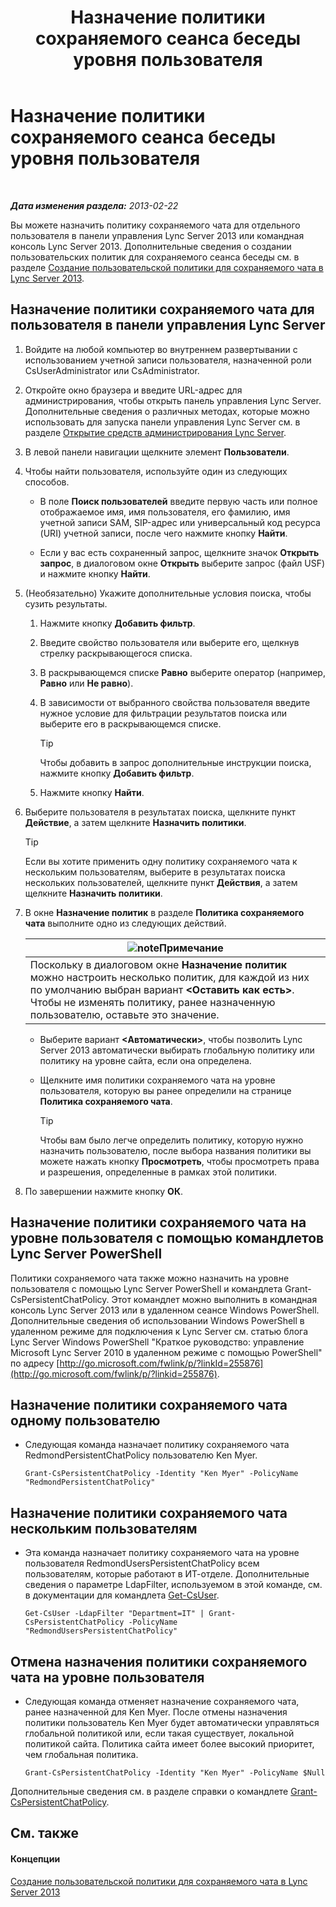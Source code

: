 ﻿---
title: Назначение политики сохраняемого сеанса беседы уровня пользователя
TOCTitle: Назначение политики сохраняемого сеанса беседы уровня пользователя
ms:assetid: e22168f2-fde1-4f0a-b194-1fc881436822
ms:mtpsurl: https://technet.microsoft.com/ru-ru/library/JJ721908(v=OCS.15)
ms:contentKeyID: 49888224
ms.date: 05/19/2016
mtps_version: v=OCS.15
ms.translationtype: HT
---

# Назначение политики сохраняемого сеанса беседы уровня пользователя

 

_**Дата изменения раздела:** 2013-02-22_

Вы можете назначить политику сохраняемого чата для отдельного пользователя в панели управления Lync Server 2013 или командная консоль Lync Server 2013. Дополнительные сведения о создании пользовательских политик для сохраняемого сеанса беседы см. в разделе [Создание пользовательской политики для сохраняемого чата в Lync Server 2013](lync-server-2013-create-a-user-policy-for-persistent-chat.md).

## Назначение политики сохраняемого чата для пользователя в панели управления Lync Server

1.  Войдите на любой компьютер во внутреннем развертывании с использованием учетной записи пользователя, назначенной роли CsUserAdministrator или CsAdministrator.

2.  Откройте окно браузера и введите URL-адрес для администрирования, чтобы открыть панель управления Lync Server. Дополнительные сведения о различных методах, которые можно использовать для запуска панели управления Lync Server см. в разделе [Открытие средств администрирования Lync Server](lync-server-2013-open-lync-server-administrative-tools.md).

3.  В левой панели навигации щелкните элемент **Пользователи**.

4.  Чтобы найти пользователя, используйте один из следующих способов.
    
      - В поле **Поиск пользователей** введите первую часть или полное отображаемое имя, имя пользователя, его фамилию, имя учетной записи SAM, SIP-адрес или универсальный код ресурса (URI) учетной записи, после чего нажмите кнопку **Найти**.
    
      - Если у вас есть сохраненный запрос, щелкните значок **Открыть запрос**, в диалоговом окне **Открыть** выберите запрос (файл USF) и нажмите кнопку **Найти**.

5.  (Необязательно) Укажите дополнительные условия поиска, чтобы сузить результаты.
    
    1.  Нажмите кнопку **Добавить фильтр**.
    
    2.  Введите свойство пользователя или выберите его, щелкнув стрелку раскрывающегося списка.
    
    3.  В раскрывающемся списке **Равно** выберите оператор (например, **Равно** или **Не равно**).
    
    4.  В зависимости от выбранного свойства пользователя введите нужное условие для фильтрации результатов поиска или выберите его в раскрывающемся списке.
        

        > [!TIP]
        > Чтобы добавить в запрос дополнительные инструкции поиска, нажмите кнопку <STRONG>Добавить фильтр</STRONG>.

    
    5.  Нажмите кнопку **Найти**.

6.  Выберите пользователя в результатах поиска, щелкните пункт **Действие**, а затем щелкните **Назначить политики**.
    

    > [!TIP]
    > Если вы хотите применить одну политику сохраняемого чата к нескольким пользователям, выберите в результатах поиска нескольких пользователей, щелкните пункт <STRONG>Действия</STRONG>, а затем щелкните <STRONG>Назначить политики</STRONG>.



7.  В окне **Назначение политик** в разделе **Политика сохраняемого чата** выполните одно из следующих действий.
    
    <table>
    <thead>
    <tr class="header">
    <th><img src="images/Gg398412.note(OCS.15).gif" title="note" alt="note" />Примечание</th>
    </tr>
    </thead>
    <tbody>
    <tr class="odd">
    <td>Поскольку в диалоговом окне <strong>Назначение политик</strong> можно настроить несколько политик, для каждой из них по умолчанию выбран вариант <strong>&lt;Оставить как есть&gt;</strong>. Чтобы не изменять политику, ранее назначенную пользователю, оставьте это значение.</td>
    </tr>
    </tbody>
    </table>
    
      - Выберите вариант **\<Автоматически\>**, чтобы позволить Lync Server 2013 автоматически выбирать глобальную политику или политику на уровне сайта, если она определена.
    
      - Щелкните имя политики сохраняемого чата на уровне пользователя, которую вы ранее определили на странице **Политика сохраняемого чата**.
        

        > [!TIP]
        > Чтобы вам было легче определить политику, которую нужно назначить пользователю, после выбора названия политики вы можете нажать кнопку <STRONG>Просмотреть</STRONG>, чтобы просмотреть права и разрешения, определенные в рамках этой политики.



8.  По завершении нажмите кнопку **ОК**.

## Назначение политики сохраняемого чата на уровне пользователя с помощью командлетов Lync Server PowerShell

Политики сохраняемого чата также можно назначить на уровне пользователя с помощью Lync Server PowerShell и командлета Grant-CsPersistentChatPolicy. Этот командлет можно выполнить в командная консоль Lync Server 2013 или в удаленном сеансе Windows PowerShell. Дополнительные сведения об использовании Windows PowerShell в удаленном режиме для подключения к Lync Server см. статью блога Lync Server Windows PowerShell "Краткое руководство: управление Microsoft Lync Server 2010 в удаленном режиме с помощью PowerShell" по адресу [http://go.microsoft.com/fwlink/p/?linkId=255876](http://go.microsoft.com/fwlink/p/?linkid=255876).

## Назначение политики сохраняемого чата одному пользователю

  - Следующая команда назначает политику сохраняемого чата RedmondPersistentChatPolicy пользователю Ken Myer.
    
        Grant-CsPersistentChatPolicy -Identity "Ken Myer" -PolicyName "RedmondPersistentChatPolicy"

## Назначение политики сохраняемого чата нескольким пользователям

  - Эта команда назначает политику сохраняемого чата на уровне пользователя RedmondUsersPersistentChatPolicy всем пользователям, которые работают в ИТ-отделе. Дополнительные сведения о параметре LdapFilter, используемом в этой команде, см. в документации для командлета [Get-CsUser](https://docs.microsoft.com/en-us/powershell/module/skype/Get-CsUser).
    
        Get-CsUser -LdapFilter "Department=IT" | Grant-CsPersistentChatPolicy -PolicyName "RedmondUsersPersistentChatPolicy"

## Отмена назначения политики сохраняемого чата на уровне пользователя

  - Следующая команда отменяет назначение сохраняемого чата, ранее назначенной для Ken Myer. После отмены назначения политики пользователь Ken Myer будет автоматически управляться глобальной политикой или, если такая существует, локальной политикой сайта. Политика сайта имеет более высокий приоритет, чем глобальная политика.
    
        Grant-CsPersistentChatPolicy -Identity "Ken Myer" -PolicyName $Null

Дополнительные сведения см. в разделе справки о командлете [Grant-CsPersistentChatPolicy](grant-cspersistentchatpolicy.md).

## См. также

#### Концепции

[Создание пользовательской политики для сохраняемого чата в Lync Server 2013](lync-server-2013-create-a-user-policy-for-persistent-chat.md)

